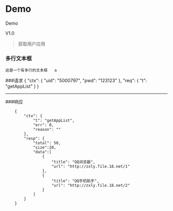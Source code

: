 Demo
====

Demo

V1.0

> 获取用户应用

### 多行文本框    
`这是一个有多行的文本框  
    a`
    
###请求
    {
        "ctx": {
            "uid": "5000797",
            "pwd": "123123"
        },
        "req": {
            "t": "getAppList"
        }
    }

***

###响应

        {
            "ctx": {
                "t": "getAppList",
                "err": 0,
                "reason": ""
            },
            "resp": {
                "total": 50,
                "size":20,
                "data":[
                    {
                        "title": "QQ浏览器",
                        "url": "http://zxly.file.18.net/1"
                    },
                    {
                        "title": "QQ手机助手",
                        "url": "http://zxly.file.18.net/2"
                    }
                ]
            }
        }


  
